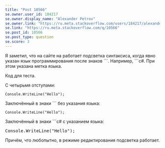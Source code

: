 ```yaml
---
title: "Post 10566"
se.owner.user_id: 184217
se.owner.display_name: "Alexander Petrov"
se.owner.link: "https://ru.meta.stackoverflow.com/users/184217/alexander-petrov"
se.link: "https://ru.meta.stackoverflow.com/q/10566"
se.post_id: 10566
se.post_type: question
se.score: 3
---
```

<p>Я заметил, что на сайте на работает подсветка синтаксиса, когда явно указан язык программирования после знаков ```. Например, ```c#. При этом указана метка языка.</p>
<p>Код для теста.</p>
<p>С четырьмя отступами:</p>
<pre><code>Console.WriteLine(&quot;Hello&quot;);
</code></pre>
<p>Заключённый в знаки ``` без указания языка:</p>
<pre><code>Console.WriteLine(&quot;Hello&quot;);
</code></pre>
<p>Заключённый в знаки ```c# с указанием языка:</p>
<pre>Console.WriteLine(&quot;Hello&quot;);
</pre>
<p>Причём, что любопытно, в режиме редактирования подсветка работает.</p>
